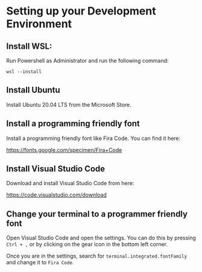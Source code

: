 # Setting up your Development Environment 

## Install WSL:

Run Powershell as Administrator and run the following command:

`wsl --install`

## Install Ubuntu

Install Ubuntu 20.04 LTS from the Microsoft Store.

## Install a programming friendly font

Install a programming friendly font like Fira Code. You can find it here:

https://fonts.google.com/specimen/Fira+Code

## Install Visual Studio Code

Download and install Visual Studio Code from here:

https://code.visualstudio.com/download

## Change your terminal to a programmer friendly font

Open Visual Studio Code and open the settings. You can do this by pressing `Ctrl + ,` or by clicking on the gear icon in the bottom left corner.

Once you are in the settings, search for `terminal.integrated.fontFamily` and change it to `Fira Code`.
